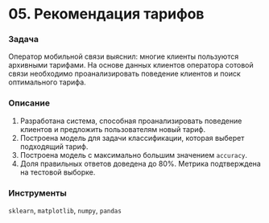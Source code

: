 # 05. Рекомендация тарифов

### Задача

Оператор мобильной связи выяснил: многие клиенты пользуются архивными тарифами. На основе данных клиентов оператора сотовой связи необходимо проанализировать поведение клиентов и поиск оптимального тарифа.

### Описание

1. Разработана система, способная проанализировать поведение клиентов и предложить пользователям новый тариф.
2. Построена модель для задачи классификации, которая выберет подходящий тариф. 
3. Построена модель с максимально большим значением `accuracy`. 
4. Доля правильных ответов доведена до 80%. Метрика подтверждена на тестовой выборке.

### Инструменты
`sklearn`, `matplotlib`, `numpy`, `pandas`
